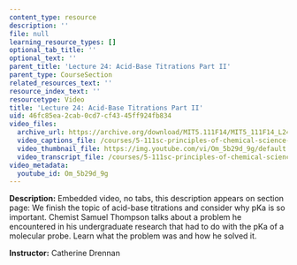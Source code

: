 ```yaml
---
content_type: resource
description: ''
file: null
learning_resource_types: []
optional_tab_title: ''
optional_text: ''
parent_title: 'Lecture 24: Acid-Base Titrations Part II'
parent_type: CourseSection
related_resources_text: ''
resource_index_text: ''
resourcetype: Video
title: 'Lecture 24: Acid-Base Titrations Part II'
uid: 46fc85ea-2cab-0cd7-cf43-45ff924fb834
video_files:
  archive_url: https://archive.org/download/MIT5.111F14/MIT5_111F14_L24_300k.mp4
  video_captions_file: /courses/5-111sc-principles-of-chemical-science-fall-2014/93c4579ca0ca5c76ba57dde4cb352891_Om_5b29d_9g.vtt
  video_thumbnail_file: https://img.youtube.com/vi/Om_5b29d_9g/default.jpg
  video_transcript_file: /courses/5-111sc-principles-of-chemical-science-fall-2014/33a8a190e30702064ff4bbb85062eba1_Om_5b29d_9g.pdf
video_metadata:
  youtube_id: Om_5b29d_9g
---
```


**Description:** Embedded video, no tabs, this description appears on section page: We finish the topic of acid-base titrations and consider why pKa is so important. Chemist Samuel Thompson talks about a problem he encountered in his undergraduate research that had to do with the pKa of a molecular probe. Learn what the problem was and how he solved it.

**Instructor:** Catherine Drennan